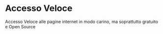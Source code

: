 # Accesso Veloce
 Accesso Veloce alle pagine internet in modo carino, ma soprattutto gratuito e Open Source
